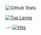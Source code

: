 
![Github Stats](https://github-readme-stats.vercel.app/api?username=lhk3337&theme=yeblu&show_icons=true) 

[![Top Langs](https://github-readme-stats.vercel.app/api/top-langs/?username=lhk3337&layout=compact)](https://github.com/anuraghazra/github-readme-stats)

---:[![Hits](https://hits.seeyoufarm.com/api/count/incr/badge.svg?url=https%3A%2F%2Fgithub.com%2Fgjbae1212%2Fhit-counter&count_bg=%23002045&title_bg=%23FEFE00&icon=&icon_color=%000000&title=hits&edge_flat=false)](https://hits.seeyoufarm.com)


<!--
**lhk3337/lhk3337** is a ✨ _special_ ✨ repository because its `README.md` (this file) appears on your GitHub profile.

Here are some ideas to get you started:

- 🔭 I’m currently working on ...
- 🌱 I’m currently learning ...
- 👯 I’m looking to collaborate on ...
- 🤔 I’m looking for help with ...
- 💬 Ask me about ...
- 📫 How to reach me: ...
- 😄 Pronouns: ...
- ⚡ Fun fact: ...
-->
